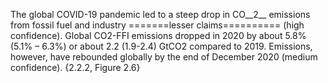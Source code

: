 The global COVID-19 pandemic led to a steep drop in CO__2__ emissions from fossil fuel and industry 
=======lesser claims==========
(high confidence). Global CO2-FFI emissions dropped in 2020 by about 5.8% (5.1% – 6.3%) or about 2.2 (1.9-2.4) GtCO2 compared to 2019. Emissions, however, have rebounded globally by the end of December 2020 (medium confidence). {2.2.2, Figure 2.6}